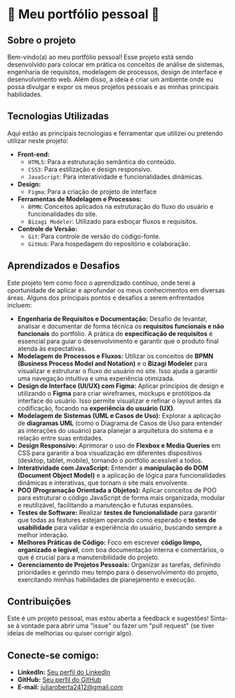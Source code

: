 # 🌟 Meu portfólio pessoal 🌟
## Sobre o projeto 
Bem-vindo(a) ao meu portfólio pessoal! Esse projeto está sendo desenvolvido para colocar em prática os conceitos de análise de sistemas, engenharia de requisitos, modelagem de processos, design de interface e desenvolvimento web. Além disso, a ideia é criar um ambiente onde eu possa divulgar e expor os meus projetos pessoais e as minhas principais habilidades.

## Tecnologias Utilizadas 

Aqui estão as principais tecnologias e ferramentar que utilizei ou pretendo utilizar neste projeto:

* **Front-end:**
    * `HTML5`: Para a estruturação semântica do conteúdo.
    * `CSS3`: Para estilização e design responsivo.
    * `JavaScript`: Para interatividade e funcionalidades dinâmicas.
* **Design:**
    * `Figma`: Para a criação de projeto de interface 
* **Ferramentas de Modelagem e Processos:**
    * `BPMN`: Conceitos aplicados na estruturação do fluxo do usuário e funcionalidades do site.
    * `Bizagi Modeler`: Utilizado para esboçar fluxos e requisitos.
* **Controle de Versão:**
    * `Git`: Para controle de versão do código-fonte.
    * `GitHub`: Para hospedagem do repositório e colaboração.

## Aprendizados e Desafios

Este projeto tem como foco o aprendizado contínuo, onde terei a oportunidade de aplicar e aprofundar os meus conhecimentos em diversas áreas. Alguns dos principais pontos e desafios a serem enfrentados incluem:

* **Engenharia de Requisitos e Documentação:** Desafio de levantar, analisar e documentar de forma técnica os **requisitos funcionais e não funcionais** do portfólio. A prática de **especificação de requisitos** é essencial para guiar o desenvolvimento e garantir que o produto final atenda às expectativas.
* **Modelagem de Processos e Fluxos:** Utilizar os conceitos de **BPMN (Business Process Model and Notation)** e o **Bizagi Modeler** para visualizar e estruturar o fluxo do usuário no site. Isso ajuda a garantir uma navegação intuitiva e uma experiência otimizada.
* **Design de Interface (UI/UX) com Figma:** Aplicar princípios de design e utilizando o **Figma** para criar wireframes, mockups e protótipos da interface do usuário. Isso permite visualizar e refinar o layout antes da codificação, focando na **experiência do usuário (UX)**.
* **Modelagem de Sistemas (UML e Casos de Uso):** Explorar a aplicação de **diagramas UML** (como o Diagrama de Casos de Uso para entender as interações do usuário) para planejar a arquitetura do sistema e a relação entre suas entidades.
* **Design Responsivo:** Aprimorar o uso de **Flexbox e Media Queries** em CSS para garantir a boa visualização em diferentes dispositivos (desktop, tablet, mobile), tornando o portfólio acessível a todos.
* **Interatividade com JavaScript:** Entender a **manipulação do DOM (Document Object Model)** e a aplicação de lógica para funcionalidades dinâmicas e interativas, que tornam o site mais envolvente.
* **POO (Programação Orientada a Objetos):** Aplicar conceitos de POO para estruturar o código JavaScript de forma mais organizada, modular e reutilizável, facilitando a manutenção e futuras expansões.
* **Testes de Software:** Realizar **testes de funcionalidade** para garantir que todas as features estejam operando como esperado e **testes de usabilidade** para validar a experiência do usuário, buscando sempre a melhor interação.
* **Melhores Práticas de Código:** Foco em escrever **código limpo, organizado e legível**, com boa documentação interna e comentários, o que é crucial para a manutenibilidade do projeto.
* **Gerenciamento de Projetos Pessoais:** Organizar as tarefas, definindo prioridades e gerindo meu tempo para o desenvolvimento do projeto, exercitando minhas habilidades de planejamento e execução.

## Contribuições

Este é um projeto pessoal, mas estou aberta a feedback e sugestões! Sinta-se à vontade para abrir uma "issue" ou fazer um "pull request" (se tiver ideias de melhorias ou quiser corrigir algo).

## Conecte-se comigo:

* **LinkedIn:** [Seu perfil do LinkedIn](https://www.linkedin.com/in/juliarobertasouza/)
* **GitHub:** [Seu perfil do GitHub](https://github.com/juliarobertasa)
* **E-mail:** juliaroberta2412@gmail.com

